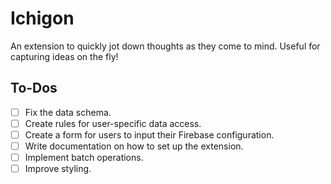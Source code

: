 # Ichigon

An extension to quickly jot down thoughts as they come to mind. Useful for capturing ideas on the fly!

## To-Dos
- [ ] Fix the data schema.
- [ ] Create rules for user-specific data access.
- [ ] Create a form for users to input their Firebase configuration.
- [ ] Write documentation on how to set up the extension.
- [ ] Implement batch operations.
- [ ] Improve styling.
